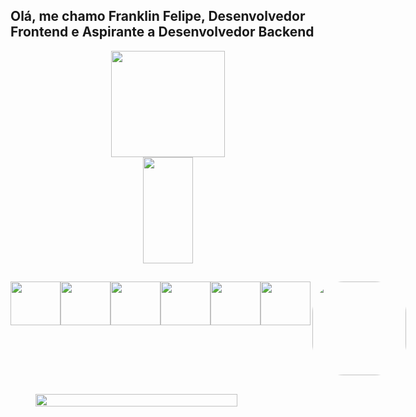 ## Olá, me chamo Franklin Felipe, Desenvolvedor Frontend e Aspirante a Desenvolvedor Backend

<div align="center">
  <a href="https://github.com/FranklinFelipe52">
  <img style="width: 60%;" height="170em" src="https://github-readme-stats.vercel.app/api?username=FranklinFelipe52&show_icons=true&theme=gotham&include_all_commits=true&count_private=true"/>
  <img style="width: 40%;" height="170em" src="https://github-readme-stats.vercel.app/api/top-langs/?username=FranklinFelipe52&layout=compact&langs_count=7&theme=gotham"/>
  </a>
</div>

##

<div  align="center" style="display: flex;"><br>
  <img  height="70" width="80" src="https://cdn.jsdelivr.net/gh/devicons/devicon/icons/react/react-original.svg" />
  <img  height="70" width="80" src="https://cdn.jsdelivr.net/gh/devicons/devicon/icons/express/express-original-wordmark.svg" />
  <img  height="70" width="80" src="https://cdn.jsdelivr.net/gh/devicons/devicon/icons/graphql/graphql-plain-wordmark.svg" />
  <img  height="70" width="80" src="https://cdn.jsdelivr.net/gh/devicons/devicon/icons/javascript/javascript-original.svg" />
  <img  height="70" width="80" src="https://cdn.jsdelivr.net/gh/devicons/devicon/icons/sequelize/sequelize-original.svg" />
  <img  height="70" width="80" src="https://cdn.jsdelivr.net/gh/devicons/devicon/icons/nodejs/nodejs-original.svg" />
  <img align="right" height="150" style="border-radius:50px;" src="https://encrypted-tbn0.gstatic.com/images?q=tbn:ANd9GcTSiizabSm93qUCAt2kJUrxA0c9WIBcVpRPMvJ6zjxyWTBvT8Pe-ryGCwqC9ZnLu6Trpm4&usqp=CAU">
</div>

##

<div align="center" style="display: flex;"> 
  <img style="width:80%; height:auto;" src="https://64.media.tumblr.com/466f33e59dbb8d5682d17ca57ae53e00/tumblr_n594zqluJ31rpfk7eo1_500.gif" />
</div>
